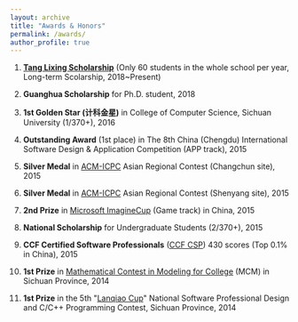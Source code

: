 ```yaml
---
layout: archive
title: "Awards & Honors"
permalink: /awards/
author_profile: true
---
```



1. [**Tang Lixing Scholarship**](https://baike.baidu.com/item/%E5%94%90%E7%AB%8B%E6%96%B0%E6%95%99%E8%82%B2%E5%8F%91%E5%B1%95%E5%9F%BA%E9%87%91) (Only 60 students in the whole school per year, Long-term Scolarship, 2018~Present)  

2. **Guanghua Scholarship** for Ph.D. student, 2018  

3. **1st Golden Star (计科金星)** in College of Computer Science, Sichuan University (1/370+), 2016  

4. **Outstanding Award** (1st place) in The 8th China (Chengdu) International Software Design & Application Competition (APP track), 2015   

5. **Silver Medal** in [ACM-ICPC](https://icpc.baylor.edu/) Asian Regional Contest (Changchun site), 2015  

6. **Silver Medal** in [ACM-ICPC](https://icpc.baylor.edu/) Asian Regional Contest (Shenyang site), 2015  

7. **2nd Prize** in [Microsoft ImagineCup](https://imaginecup.microsoft.com/zh-cn/Events?id=0) (Game track) in China, 2015  

8. **National Scholarship** for Undergraduate Students (2/370+), 2015  

9. **CCF Certified Software Professionals** ([CCF CSP](http://www.cspro.org/)) 430 scores (Top 0.1% in China), 2015

10. **1st Prize** in [Mathematical Contest in Modeling for College](https://www.comap.com/undergraduate/contests/mcm/) (MCM) in Sichuan Province, 2014  

11. **1st Prize** in the 5th "[Lanqiao Cup](http://www.lanqiao.org/)" National Software Professional Design and C/C++ Programming Contest, Sichuan Province, 2014 










